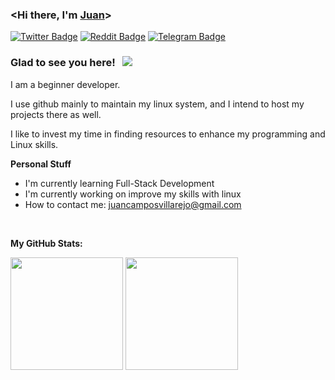 <!-- List Of Websites-->
[twitter]: https://www.twitter.com/juxnillooo
[reddit]: https://www.reddit.com/user/jxtora
[telegram]: https://t.me/juxnillo
[github]: https://www.github.com/juxnillo
[gmail]: mailto:juancamposvillarejo@gmail.com
[paypal]: [https://paypal.me/jxtora?country.x=ES&locale.x=es_ES]


### <Hi there, I'm <a href="https://x.com/juxnillooo" target="_blank">Juan</a>>
[![Twitter Badge](https://img.shields.io/badge/-Twitter-000000?style=flat-square&logo=X&logoColor=white)][twitter]
[![Reddit Badge](https://img.shields.io/badge/-Reddit-ff4500?style=flat-square&logo=reddit&logoColor=white)][reddit]
[![Telegram Badge](https://img.shields.io/badge/-Telegram-1c93e3?style=flat-square&logo=Telegram&logoColor=white)][telegram]

### Glad to see you here! &nbsp; ![](https://visitor-badge.laobi.icu/badge?page_id=juxnillo)

I am a beginner developer.

I use github mainly to maintain my linux system, and I intend to host my projects there as well.

I like to invest my time in finding resources to enhance my programming and Linux skills.

**Personal Stuff**

- I'm currently learning Full-Stack Development
- I'm currently working on improve my skills with linux
- How to contact me: [juancamposvillarejo@gmail.com][gmail]

</br>

**My GitHub Stats:**

<p>
  <img height="180em" src="https://github-readme-stats.vercel.app/api?username=juxnillo&show_icons=true&hide_border=true&&count_private=true&include_all_commits=true" />
  <img height="180em" src="https://github-readme-stats.vercel.app/api/top-langs/?username=juxnillo&exclude_repo=KNN-Image-Classification&show_icons=true&hide_border=true&layout=compact&langs_count=8"/>
</p>

